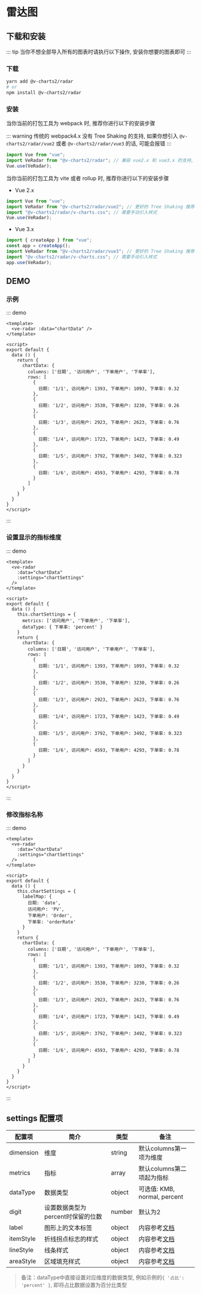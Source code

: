 # 雷达图

## 下载和安装

::: tip 
当你不想全部导入所有的图表时请执行以下操作, 安装你想要的图表即可 
:::

### 下载

```bash
yarn add @v-charts2/radar
# or
npm install @v-charts2/radar
```

### 安装

当你当前的打包工具为 webpack 时, 推荐你进行以下的安装步骤

::: warning
传统的 webpack4.x 没有 Tree Shaking 的支持, 如果你想引入 `@v-charts2/radar/vue2` 或者 `@v-charts2/radar/vue3` 的话, 可能会报错
:::

```javascript
import Vue from "vue";
import VeRadar from "@v-charts2/radar"; // 兼容 vue2.x 和 vue3.x 的支持, 将会自动加载支持 vue2.x 的支持包或者支持 vue3.x 的支持包
Vue.use(VeRadar);
```

当你当前的打包工具为 vite 或者 rollup 时, 推荐你进行以下的安装步骤

- Vue 2.x

```javascript
import Vue from "vue";
import VeRadar from "@v-charts2/radar/vue2"; // 更好的 Tree Shaking 推荐引入 vue2.x 的专属支持包
import "@v-charts2/radar/v-charts.css"; // 需要手动引入样式
Vue.use(VeRadar);
```

- Vue 3.x

```javascript
import { createApp } from "vue";
const app = createApp();
import VeRadar from "@v-charts2/radar/vue3"; // 更好的 Tree Shaking 推荐引入 vue3.x 的专属支持包
import "@v-charts2/radar/v-charts.css"; // 需要手动引入样式
app.use(VeRadar);
```

## DEMO

### 示例

::: demo

```vue
<template>
  <ve-radar :data="chartData" />
</template>

<script>
export default {
  data () {
    return {
      chartData: {
        columns: ['日期', '访问用户', '下单用户', '下单率'],
        rows: [
          {
            日期: '1/1', 访问用户: 1393, 下单用户: 1093, 下单率: 0.32
          },
          {
            日期: '1/2', 访问用户: 3530, 下单用户: 3230, 下单率: 0.26
          },
          {
            日期: '1/3', 访问用户: 2923, 下单用户: 2623, 下单率: 0.76
          },
          {
            日期: '1/4', 访问用户: 1723, 下单用户: 1423, 下单率: 0.49
          },
          {
            日期: '1/5', 访问用户: 3792, 下单用户: 3492, 下单率: 0.323
          },
          {
            日期: '1/6', 访问用户: 4593, 下单用户: 4293, 下单率: 0.78
          }
        ]
      }
    }
  }
}
</script>
```

:::

### 设置显示的指标维度

::: demo

```vue
<template>
  <ve-radar
    :data="chartData"
    :settings="chartSettings"
  />
</template>

<script>
export default {
  data () {
    this.chartSettings = {
      metrics: ['访问用户', '下单用户', '下单率'],
      dataType: { 下单率: 'percent' }
    }
    return {
      chartData: {
        columns: ['日期', '访问用户', '下单用户', '下单率'],
        rows: [
          {
            日期: '1/1', 访问用户: 1393, 下单用户: 1093, 下单率: 0.32
          },
          {
            日期: '1/2', 访问用户: 3530, 下单用户: 3230, 下单率: 0.26
          },
          {
            日期: '1/3', 访问用户: 2923, 下单用户: 2623, 下单率: 0.76
          },
          {
            日期: '1/4', 访问用户: 1723, 下单用户: 1423, 下单率: 0.49
          },
          {
            日期: '1/5', 访问用户: 3792, 下单用户: 3492, 下单率: 0.323
          },
          {
            日期: '1/6', 访问用户: 4593, 下单用户: 4293, 下单率: 0.78
          }
        ]
      }
    }
  }
}
</script>
```

:::

### 修改指标名称

::: demo

```vue
<template>
  <ve-radar
    :data="chartData"
    :settings="chartSettings"
  />
</template>

<script>
export default {
  data () {
    this.chartSettings = {
      labelMap: {
        日期: 'date',
        访问用户: 'PV',
        下单用户: 'Order',
        下单率: 'orderRate'
      }
    }
    return {
      chartData: {
        columns: ['日期', '访问用户', '下单用户', '下单率'],
        rows: [
          {
            日期: '1/1', 访问用户: 1393, 下单用户: 1093, 下单率: 0.32
          },
          {
            日期: '1/2', 访问用户: 3530, 下单用户: 3230, 下单率: 0.26
          },
          {
            日期: '1/3', 访问用户: 2923, 下单用户: 2623, 下单率: 0.76
          },
          {
            日期: '1/4', 访问用户: 1723, 下单用户: 1423, 下单率: 0.49
          },
          {
            日期: '1/5', 访问用户: 3792, 下单用户: 3492, 下单率: 0.323
          },
          {
            日期: '1/6', 访问用户: 4593, 下单用户: 4293, 下单率: 0.78
          }
        ]
      }
    }
  }
}
</script>
```

:::

## settings 配置项

| 配置项 | 简介 | 类型 | 备注 |
| --- | --- | --- | --- |
| dimension | 维度 | string | 默认columns第一项为维度 |
| metrics | 指标 | array | 默认columns第二项起为指标 |
| dataType | 数据类型 | object | 可选值: KMB, normal, percent |
| digit | 设置数据类型为percent时保留的位数 | number | 默认为2 |
| label | 图形上的文本标签 | object | 内容参考[文档](https://echarts.apache.org/zh/option.html#series-radar.label) |
| itemStyle | 折线拐点标志的样式 | object | 内容参考[文档](https://echarts.apache.org/zh/option.html#series-radar.itemStyle) |
| lineStyle | 线条样式 | object | 内容参考[文档](https://echarts.apache.org/zh/option.html#series-radar.lineStyle) |
| areaStyle | 区域填充样式 | object | 内容参考[文档](https://echarts.apache.org/zh/option.html#series-radar.areaStyle)  |

> 备注：dataType中直接设置对应维度的数据类型, 例如示例的`{ '占比': 'percent' }`, 即将占比数据设置为百分比类型
